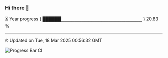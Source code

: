 ### Hi there 👋

⏳ Year progress { ██████▁▁▁▁▁▁▁▁▁▁▁▁▁▁▁▁▁▁▁▁▁▁▁▁ } 20.83 %

---

⏰ Updated on Tue, 18 Mar 2025 00:56:32 GMT

![Progress Bar CI](https://github.com/code-lakshay/GitHub-Actions-Demo/workflows/Progress%20Bar%20CI/badge.svg)
